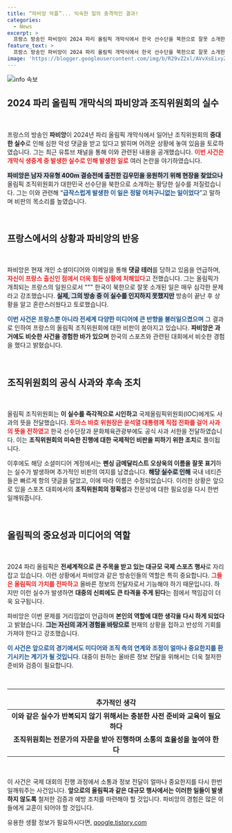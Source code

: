 ```yaml
---
title: “파비앙 악플”... 익숙한 일의 충격적인 결과!
categories:
  - News
excerpt: >
  프랑스 방송인 파비앙이 2024 파리 올림픽 개막식에서 한국 선수단을 북한으로 잘못 소개한 조직위 실수로 악성 댓글에 시달리고 있다. 그는 화가 난 마음을 전하며, 이번 사건이 전 세계에 노출된 올림픽의 망신이라고 토로했다.
feature_text: >
  프랑스 방송인 파비앙이 2024 파리 올림픽 개막식에서 한국 선수단을 북한으로 잘못 소개한 조직위 실수로 악성 댓글에 시달리고 있다. 그는 화가 난 마음을 전하며, 이번 사건이 전 세계에 노출된 올림픽의 망신이라고 토로했다.
image: 'https://blogger.googleusercontent.com/img/b/R29vZ2xl/AVvXsEixyZcFfHzMRdzZMjFBmAUKJYCLCGyLL1o632UiGVXcaFdKo_bkvkuCioo0uUKlGfBVcT3P84aROyZIXSBEx3Aw5nCQ3pTgDom1WDC4m8eifvWiAmWEEVb4x6G_l8C0QH225ldMjyaFvpxGEBGNO37VmDTDMHGhJPq73UglMfDca1-0aw/s1600/blogspot.png'
---
```


<p><img src="https://blogger.googleusercontent.com/img/b/R29vZ2xl/AVvXsEixyZcFfHzMRdzZMjFBmAUKJYCLCGyLL1o632UiGVXcaFdKo_bkvkuCioo0uUKlGfBVcT3P84aROyZIXSBEx3Aw5nCQ3pTgDom1WDC4m8eifvWiAmWEEVb4x6G_l8C0QH225ldMjyaFvpxGEBGNO37VmDTDMHGhJPq73UglMfDca1-0aw/s1600/blogspot.png" alt="info 속보" /></p>

<h2 data-ke-size="size26">2024 파리 올림픽 개막식의 파비앙과 조직위원회의 실수</h2>

<p data-ke-size="size16">&nbsp;</p>

<p>프랑스의 방송인 <b>파비앙</b>이 2024년 파리 올림픽 개막식에서 일어난 조직위원회의 <b>중대한 실수</b>로 인해 심한 악성 댓글을 받고 있다고 밝히며 어려운 상황에 놓여 있음을 토로하였습니다. 그는 최근 유튜브 채널을 통해 이와 관련된 내용을 공개했습니다. <b><span style="color: #ee2323;">이번 사건은 개막식 생중계 중 발생한 실수로 인해 발생한 일로</span></b> 여러 논란을 야기하였습니다. </p>

<p><b><span style="background-color: #21538527;">파비앙은 남자 자유형 400m 결승전에 출전한 김우민을 응원하기 위해 현장을 찾았으나</span></b> 올림픽 조직위원회가 대한민국 선수단을 북한으로 소개하는 황당한 실수를 저질렀습니다. 그는 이와 관련해 “<b><span style="color: #1a5490;">급작스럽게 발생한 이 일은 정말 어처구니없는 일이었다</span></b>”고 말하며 비판의 목소리를 높였습니다.</p>

<p data-ke-size="size16">&nbsp;</p>

<h2 data-ke-size="size26">프랑스에서의 상황과 파비앙의 반응</h2>

<p data-ke-size="size16">&nbsp;</p>

<p>파비앙은 현재 개인 소셜미디어와 이메일을 통해 <b>댓글 테러</b>를 당하고 있음을 언급하며, <b><span style="color: #ee2323;">자신이 프랑스 출신인 점에서 더욱 힘든 상황에 처해있다</span></b>고 전했습니다. 그는 올림픽가 개최되는 프랑스의 일원으로서 """ 한국이 북한으로 잘못 소개된 일은 매우 심각한 문제라고 강조했습니다. <b><span style="background-color: #21538527;">실제, 그의 방송 중 이 실수를 인지하지 못했지만</span></b> 방송이 끝난 후 상황을 알고 혼란스러웠다고 토로했습니다.</p>

<p><b><span style="color: #1a5490;">이번 사건은 프랑스뿐 아니라 전세계 다양한 미디어에 큰 반향을 불러일으켰으며</span></b> 그 결과로 인하여 프랑스의 올림픽 조직위원회에 대한 비판이 쏟아지고 있습니다. <b>파비앙은 과거에도 비슷한 사건을 경험한 바가 있으며</b>  한국의 스포츠와 관련된 대회에서 비슷한 경험을 했다고 밝혔습니다.</p>

<p data-ke-size="size16">&nbsp;</p>

<h2 data-ke-size="size26">조직위원회의 공식 사과와 후속 조치</h2>

<p data-ke-size="size16">&nbsp;</p>

<p>올림픽 조직위원회는 <b>이 실수를 즉각적으로 시인하고</b> 국제올림픽위원회(IOC)에게도 사과의 뜻을 전달했습니다. <b><span style="color: #ee2323;">토마스 바흐 위원장은 윤석열 대통령께 직접 전화를 걸어 사과의 뜻을 전하였고</span></b> 한국 선수단장과 문화체육관광부에도 공식 사과 서한을 전달하였습니다. 이는 <b>조직위원회의 미숙한 진행에 대한 국제적인 비판을 피하기 위한 조치</b>로 풀이됩니다.</p>

<p>이후에도 해당 소셜미디어 계정에서는 <b>펜싱 금메달리스트 오상욱의 이름을 잘못 표기</b>하는 실수가 발생하며 추가적인 비판의 여지를 남겼습니다. <b><span style="background-color: #21538527;">해당 실수로 인해</span></b> 국내 네티즌들은 빠르게 항의 댓글을 달았고, 이에 따라 이름은 수정되었습니다. 이러한 상황은 앞으로 있을 스포츠 대회에서의 <b>조직위원회의 정확성</b>과 전문성에 대한 필요성을 다시 한번 일깨워줍니다.</p>

<p data-ke-size="size16">&nbsp;</p>

<h2 data-ke-size="size26">올림픽의 중요성과 미디어의 역할</h2>

<p data-ke-size="size16">&nbsp;</p>

<p>2024 파리 올림픽은 <b>전세계적으로 큰 주목을 받고 있는 대규모 국제 스포츠 행사</b>로 자리잡고 있습니다. 이런 상황에서 파비앙과 같은 방송인들의 역할은 특히 중요합니다. <b><span style="color: #ee2323;">그들은 올림픽의 가치를 전파하고</span></b> 올바른 정보의 전달자로서 기능해야 하기 때문입니다. 하지만 이런 실수가 발생하면 <b>대중의 신뢰에도 큰 타격을 주게 된다</b>는 점에서 책임감이 더욱 요구됩니다.</p>

<p>파비앙은 이번 문제를 거리낌없이 언급하며 <b>본인의 역할에 대한 생각을 다시 하게 되었다</b>고 밝혔습니다. <b><span style="background-color: #21538527;">그는 자신의 과거 경험을 바탕으로</span></b> 현재의 상황을 접하고 반성의 기회를 가져야 한다고 강조했습니다. </p>

<p><b><span style="color: #1a5490;">이 사건은 앞으로의 경기에서도 미디어와 조직 측의 연계와 조정이 얼마나 중요한지를 환기시키는 계기가 될 것입니다</span></b>. 대중이 원하는 올바른 정보 전달을 위해서는 더욱 철저한 준비와 검증이 필요합니다.</p>

<p data-ke-size="size16">&nbsp;</p>

<hr>

<table>
<thead>
<tr>
<td style="text-align: center; height: 17px;"><b>추가적인 생각</b></td>
</tr>
</thead>
<tbody>
<tr>
<td style="text-align: center; height: 17px;"><b>이와 같은 실수가 반복되지 않기 위해서는 충분한 사전 준비와 교육이 필요하다</b></td>
</tr>
<tr>
<td style="text-align: center; height: 17px;"><b>조직위원회는 전문가의 자문을 받아 진행하며 소통의 효율성을 높여야 한다</b></td>
</tr>
</tbody>
</table>

<p data-ke-size="size16">&nbsp;</p>

<p>이 사건은 국제 대회의 진행 과정에서 소통과 정보 전달이 얼마나 중요한지를 다시 한번 일깨워주는 사건입니다. <b>앞으로의 올림픽과 같은 대규모 행사에서는 이러한 일들이 발생하지 않도록</b> 철저한 검증과 예방 조치를 마련해야 할 것입니다. 파비앙의 경험은 많은 이들에게 교훈이 되어야 할 것입니다.</p>
유용한 생활 정보가 필요하시다면, <a href="https://qoogle.tistory.com" rel="dofollow">qoogle.tistory.com</a>


